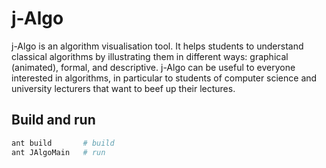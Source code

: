 # j-Algo
j-Algo is an algorithm visualisation tool.
It helps students to understand classical algorithms by illustrating them in different ways: graphical (animated), formal, and descriptive.
j-Algo can be useful to everyone interested in algorithms, in particular to students of computer science and university lecturers that want to beef up their lectures.

## Build and run
```bash
ant build       # build
ant JAlgoMain   # run
```
